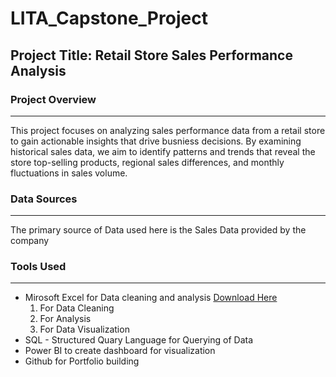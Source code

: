 # LITA_Capstone_Project

## Project Title: Retail Store Sales Performance Analysis

### Project Overview
---
This project focuses on analyzing sales performance data from a retail store to gain actionable insights that drive busniess decisions.
By examining historical sales data, we aim to identify patterns and trends that reveal the store top-selling products, regional sales differences, and monthly fluctuations in sales volume.

### Data Sources
---
The primary source of Data used here is the Sales Data provided by the company

### Tools Used
---
- Mirosoft Excel for Data cleaning and analysis [Download Here](https://www.microsoft.com)
     1. For Data Cleaning
     2. For Analysis
     3. For Data Visualization
- SQL - Structured Quary Language for Querying of Data
- Power BI to create dashboard for visualization
- Github for Portfolio building




